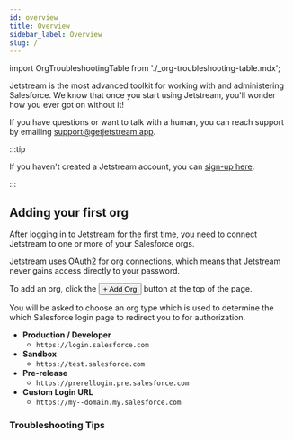 ```yaml
---
id: overview
title: Overview
sidebar_label: Overview
slug: /
---
```


import OrgTroubleshootingTable from './\_org-troubleshooting-table.mdx';

Jetstream is the most advanced toolkit for working with and administering Salesforce. We know that once you start using Jetstream, you'll wonder how you ever got on without it!

If you have questions or want to talk with a human, you can reach support by emailing [support@getjetstream.app](mailto:support@getjetstream.app).

:::tip

If you haven't created a Jetstream account, you can [sign-up here](https://getjetstream.app/oauth/signup).

:::

## Adding your first org

After logging in to Jetstream for the first time, you need to connect Jetstream to one or more of your Salesforce orgs.

Jetstream uses OAuth2 for org connections, which means that Jetstream never gains access directly to your password.

To add an org, click the <button className="button button--link">+ Add Org</button> button at the top of the page.

You will be asked to choose an org type which is used to determine the which Salesforce login page to redirect you to for authorization.

- **Production / Developer**
  - `https://login.salesforce.com`
- **Sandbox**
  - `https://test.salesforce.com`
- **Pre-release**
  - `https://prerellogin.pre.salesforce.com`
- **Custom Login URL**
  - `https://my--domain.my.salesforce.com`

### Troubleshooting Tips

<OrgTroubleshootingTable />
